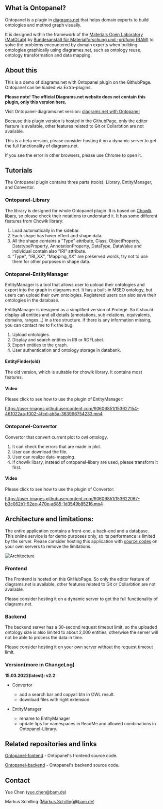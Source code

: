 ## What is Ontopanel?

Ontopanel is a plugin in [diagrams.net](https://app.diagrams.net) that helps domain experts to build ontologies and method graph visually.

It is designed within the framework of the [Materials Open Laboratory (MatOLab)](https://github.com/Mat-O-Lab) by [Bundesanstalt für Materialforschung und -prüfung (BAM)](https://www.bam.de/Navigation/DE/Home/home.html) to solve the problems encountered by domain experts when building ontologies graphically using diagrames.net, such as ontology reuse, ontology transformation and data mapping.

## About this

This is a demo of diagrams.net with Ontopanel plugin on the GithubPage. Ontopanel can be loaded via Extra-plugins. 

**Please note! The official Diagrams.net website does not contain this plugin, only this version here.**

Visit Ontopanel-diagrams.net version: [diagrams.net with Ontopanel](https://yuechenbam.github.io/src/main/webapp/index.html)

Because this plugin version is hosted in the GithubPage, only the editor feature is available, other features related to Git or Collarbtion are not available.

This is a beta version, please consider hosting it on a dynamic server to get the full functionality of diagrams.net.

If you see the error in other browsers, please use Chrome to open it.

## Tutorials

The Ontopanel plugin contains three parts (tools): Library, EntityManager, and Convertor.

### Ontopanel-Library

The library is designed for whole Ontopanel plugin. It is based on [Chowlk libary](https://chowlk.linkeddata.es/notation.html), so please check their notations to understand it. It has some different features from Chowlk library:

1. Load automatically in the sidebar.
2. Each shape has hover effect and shape data.
3. All the shape contains a "Type" attribute, Class, ObjectProperty, DatatypeProperty, AnnotationProperty, DataType, DataValue and Individual contain also "IRI" attribute.
4. "Type", "IRI_XX", "Mapping_XX" are preserved words, try not to use them for other purposes in shape data.

### Ontopanel-EntityManager

EntityManager is a tool that allows user to upload their ontologies and export into the graph in diagrams.net. It has a built-in MSEO ontology, but users can upload their own ontologies. Registered users can also save their ontologies in the database.

EntitiyManager is designed as a simplified version of Protégé. So it should display all entities and all details (annotations, sub-relations, equivalents, domains, ranges...) in a tree structure. If there is any information missing, you can contact me to fix the bug.

1. Upload ontologies.
2. Display and search entities in IRI or RDFLabel.
3. Export entities to the graph.
4. User authentication and ontology storage in databank.

#### EntityFinder(old)

The old version, which is suitable for chowlk library. It contains most features.

#### Video

Please click to see how to use the plugin of EntityManager:

https://user-images.githubusercontent.com/90606851/153627154-461022aa-f002-4fcd-ab5a-363996754233.mp4

### Ontopanel-Convertor

Convertor that convert current plot to owl ontology.

1. It can check the errors that are made in plot.
2. User can download the file.
3. User can realize data-mapping.
4. If chowlk libary, instead of ontopanel-libary are used, please transform it first.

#### Video

Please click to see how to use the plugin of Convertor:

https://user-images.githubusercontent.com/90606851/153622067-b3c062b1-92ee-470e-a685-1d3549b85216.mp4


## Architecture and limitations:
The entire application contains a front-end, a back-end and a database. This online service is for demo purposes only, so its performance is limited by the server.
Please consider hosting this application with [source codes](#related-repositories-and-links) on your own servers to remove the limitations.

![Architecture](https://user-images.githubusercontent.com/90606851/177772065-5fe3b728-8893-4084-9086-b1e711d642d2.png)

### Frontend
The Frontend is hosted on this GitHubPage. So only the editor feature of diagrams.net is available, other features related to Git or Collarbtion are not available.

Please consider hosting it on a dynamic server to get the full functionality of diagrams.net.

### Backend
The backend server has a 30-second request timeout limit, so the uploaded ontology size is also limited to about 2,000 entities, otherwise the server will not be able to process the data in time.

Please consider hosting it on your own server without the request timeout limit.

### Version(more in ChangeLog)

**15.03.2022(latest): v2.2**

- Convertor
  - add a search bar and copyall btn in OWL result.
  - download files with right extension.
- EntityManager

  - rename to EntityManager
  - update tips for namespaces in ReadMe and allowed combinations in Ontopanel-Library.

## Related repositories and links

[Ontopanel-fontend](https://github.com/yuechenbam/Ontopanel-frontend) - Ontopanel's frontend source code.

[Ontopanel-backend](https://github.com/yuechenbam/Ontopanel-backend) - Ontopanel's backend source code.

## Contact

Yue Chen (yue.chen@bam.de)

Markus Schilling (Markus.Schilling@bam.de)
